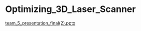 # Optimizing_3D_Laser_Scanner
[team_5_presentation_final(2).pptx](https://github.com/DimitrisTsakoumis/Optimizing_3D_Laser_Scanner/files/12848850/team_5_presentation_final.2.pptx)
